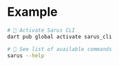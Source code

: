# Example

```sh
# 🎯 Activate Sarus CLI
dart pub global activate sarus_cli

# 👀 See list of available commands
sarus --help
```